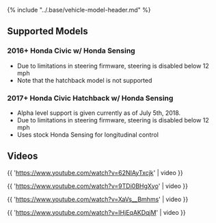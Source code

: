 {% include "../.base/vehicle-model-header.md" %}


## Supported Models

### 2016+ Honda Civic w/ Honda Sensing

* Due to limitations in steering firmware, steering is disabled below 12 mph
* Note that the hatchback model is not supported

### 2017+ Honda Civic Hatchback w/ Honda Sensing

* Alpha level support is given currently as of July 5th, 2018.
* Due to limitations in steering firmware, steering is disabled below 12 mph
* Uses stock Honda Sensing for longitudinal control

## Videos

{{ 'https://www.youtube.com/watch?v=62NIAyTxcjk' | video }}

{{ 'https://www.youtube.com/watch?v=9TDi0BHgXyo' | video }}

{{ 'https://www.youtube.com/watch?v=XaVs__Bmhms' | video }}

{{ 'https://www.youtube.com/watch?v=IHjEqAKDqjM' | video }}

